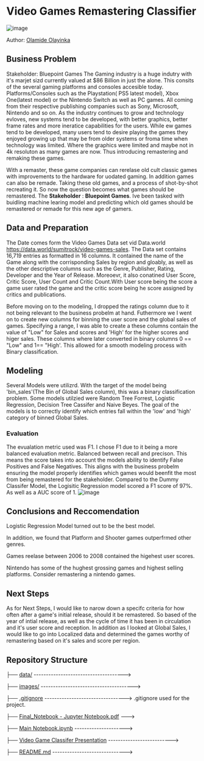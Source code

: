# Video Games Remastering Classifier 


![image](https://i.rtings.com/assets/pages/BZfoW14G/best-4k-gaming-tv-medium.jpg)

Author: [Olamide Olayinka](https://www.linkedin.com/in/olamideholayinka/)

## Business Problem
Stakeholder: Bluepoint Games 
The Gaming industry is a huge indutry with it's marjet sizd currently valued at $86 Billion in just the alone. This consits of the several gaming platforms and consoles accesible today. Platforms/Consoles such as the Playstation( PS5 latest model), Xbox One(latest model) or the Nintendo Switch as well as PC games. All coming from their respective publishing companies such as Sony, Microsoft, Nintendo and so on. As the industry continues to grow and technology evloves, new systems tend to be developed, with better graphics, better frame rates and more ineratice capabilities for the users. While ew games tend to be developed, many users tend to desire playing the games they enjoyed growing up that may be from older systems or froma time when technology was limited. Where the graphics were limited and maybe not in 4k resoluton as many games are now. Thus introducing remastering and remaking these games.
 
 With a remaster, these game companies can rerelase old cult classic games with improvements to the hardware for uodated gaming. In addition games can also be remade. Taking these old games, and a process of shot-by-shot recreating it. So now the question becomes what games should be remastered. The **Stakeholder** : **Bluepoint Games**. Ive been tasked with buidling machine learing model and predicting which old games should be remastered or remade for this new age of gamers.

## Data and Preparation
The Date comes form the Video Games Data set vid Data.world https://data.world/sumitrock/video-games-sales. The Data set contains 16,719 entries as formatted in 16 columns. It contained the name of the Game along with the corrisponding Sales by region and gloably, as well as the other descriptive columns such as the Genre, Publisher, Rating, Developer and the Year of Release. Moreoevr, it also conatined User Score, Critic Score, User Count and Critic Count.With User score being the score a game user rated the game and the critic score being he score assigned by critics and publications.

Before moving on to the modeling, I dropped the ratings column due to it not being relevant to the business probelm at hand. Futhermore we I went on to create new columns for binning the user score and the global sales of games.  Specifying a range, I was able to create a these columns contain the value of "Low" for Sales and scores and 'High' for the higher scores and higer sales. These columns where later converted in binary columns 0 == "Low" and 1== "High'. This allowed for a smooth modeling process with Binary classification. 


## Modeling
Several Models were utilizrd. With the target of the model being 'bin_sales'(The Bin of Global Sales column), this was a binary classification problem. 
Some models utilzied were Random Tree Forrest, Logistic Regression, Decision Tree Cassifer and Naive Beyes. The goal of the models is to correctly identify which entries fall within the 'low' and 'high' category of binned Global Sales. 


### Evaluation
The evualation metric used was F1. I chose F1 due to it being a more balanced evaluation metric. Balanced between recall and precison. This means the score takes into account the models ability to identify False Positives and False Negatives. This aligns with the business probelm ensuring the model properly identifies which games would beenfit the most from being remastered for the stakeholder. 
Compared to the Dummy Classifer Model, the Logisitic Regression model scored a F1 score of 97%. As well as a AUC score of 1. 
![image](https://i.imgur.com/NsdjFOc.png)





## Conclusions and Reccomendation
Logistic Regression Model turned out to be the best model.

In addition, we found that Platform and Shooter games outperfrmed other genres.

Games reelase between 2006 to 2008 contained the higehest user scores.

Nintendo has some of the hughest grossing games and highest selling platforms. Consider remastering a nintendo games.


## Next Steps
As for Next Steps, I would like to narow down a specifc criteria for how often after a game's initial release, should it be remastered. So based of the year of intial release, as well as the cycle of time it has been in circulation and it's user score and reception. In addition as I looked at Global Sales, I would like to go into Localized data and determined the games worthy of remastering based on it's sales and score per region. 

## Repository Structure
├── [data/]()    ------------------------------------->

├── [images/]() -------------------------------------->

├── [.gitignore]() ---------------------------------> .gitignore used for the project.

├── [Final_Notebook - Jupyter Notebook.pdf]()            --->

├── [Main Notebook.ipynb](https://github.com/olamide-h/Capstone/blob/main/Main%20Notebook.ipynb)              --------------------->

├── [Video Game Classifer Presentation](https://github.com/olamide-h/Capstone/blob/main/Capstone.pdf)              -------------------------->

├── [README.md](https://github.com/olamide-h/Capstone) ------------------------------>


